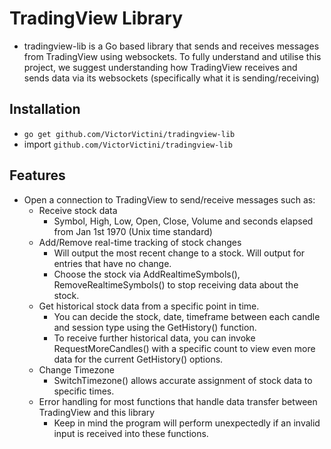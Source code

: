 # TradingView Library
- tradingview-lib is a Go based library that sends and receives messages from TradingView using websockets. To fully understand and utilise this project, we suggest understanding how TradingView receives and sends data via its websockets (specifically what it is sending/receiving)

## Installation
- `go get github.com/VictorVictini/tradingview-lib`
- import `github.com/VictorVictini/tradingview-lib`

## Features
- Open a connection to TradingView to send/receive messages such as:
  - Receive stock data
    - Symbol, High, Low, Open, Close, Volume and seconds elapsed from Jan 1st 1970 (Unix time standard)
  - Add/Remove real-time tracking of stock changes 
    - Will output the most recent change to a stock. Will output <nil> for entries that have no change.
    - Choose the stock via AddRealtimeSymbols(), RemoveRealtimeSymbols() to stop receiving data about the stock.
  - Get historical stock data from a specific point in time.
    - You can decide the stock, date, timeframe between each candle and session type using the GetHistory() function.
    - To receive further historical data, you can invoke RequestMoreCandles() with a specific count to view even more data for the current GetHistory() options.
  - Change Timezone
    - SwitchTimezone() allows accurate assignment of stock data to specific times.
  - Error handling for most functions that handle data transfer between TradingView and this library
    - Keep in mind the program will perform unexpectedly if an invalid input is received into these functions.
